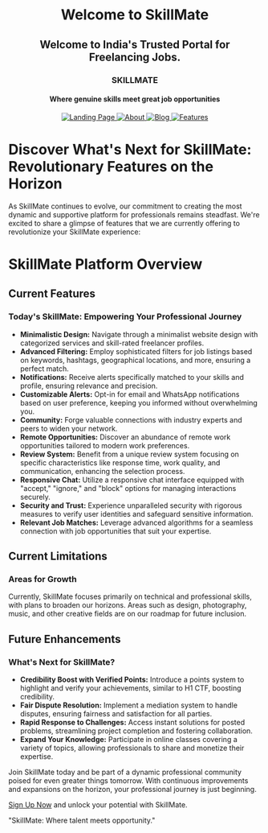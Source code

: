 <h1 align="center">Welcome to SkillMate</h1>

<h2 align="center">Welcome to India's Trusted Portal for Freelancing Jobs.</h2>

<h3 align="center">SKILLMATE</h3>
<h4 align="center">Where genuine skills meet great job opportunities</h4>


<p align="center">
  <a href="1.LandingPage.md">
    <img src="https://img.shields.io/static/v1?label=&message=Landing%20Page&color=blueviolet&style=for-the-badge" alt="Landing Page">
  </a>
  <a href="2.About.md">
    <img src="https://img.shields.io/static/v1?label=&message=About&color=blueviolet&style=for-the-badge" alt="About">
  </a>
  <a href="3.Blog.md">
    <img src="https://img.shields.io/static/v1?label=&message=Blog&color=blueviolet&style=for-the-badge" alt="Blog">
  </a>
  <a href="4.Features.md">
    <img src="https://img.shields.io/static/v1?label=&message=Features&color=blueviolet&style=for-the-badge" alt="Features">
  </a>
</p>


# Discover What's Next for SkillMate: Revolutionary Features on the Horizon

As SkillMate continues to evolve, our commitment to creating the most dynamic and supportive platform for professionals remains steadfast. We're excited to share a glimpse of features that we are currently offering to revolutionize your SkillMate experience:

# SkillMate Platform Overview

## Current Features

### Today's SkillMate: Empowering Your Professional Journey

- **Minimalistic Design:** Navigate through a minimalist website design with categorized services and skill-rated freelancer profiles.
- **Advanced Filtering:** Employ sophisticated filters for job listings based on keywords, hashtags, geographical locations, and more, ensuring a perfect match.
- **Notifications:** Receive alerts specifically matched to your skills and profile, ensuring relevance and precision.
- **Customizable Alerts:** Opt-in for email and WhatsApp notifications based on user preference, keeping you informed without overwhelming you.
- **Community:** Forge valuable connections with industry experts and peers to widen your network.
- **Remote Opportunities:** Discover an abundance of remote work opportunities tailored to modern work preferences.
- **Review System:** Benefit from a unique review system focusing on specific characteristics like response time, work quality, and communication, enhancing the selection process.
- **Responsive Chat:** Utilize a responsive chat interface equipped with "accept," "ignore," and "block" options for managing interactions securely.
- **Security and Trust:** Experience unparalleled security with rigorous measures to verify user identities and safeguard sensitive information.
- **Relevant Job Matches:** Leverage advanced algorithms for a seamless connection with job opportunities that suit your expertise.

## Current Limitations

### Areas for Growth

Currently, SkillMate focuses primarily on technical and professional skills, with plans to broaden our horizons. Areas such as design, photography, music, and other creative fields are on our roadmap for future inclusion.

## Future Enhancements

### What's Next for SkillMate?

- **Credibility Boost with Verified Points:** Introduce a points system to highlight and verify your achievements, similar to H1 CTF, boosting credibility.
- **Fair Dispute Resolution:** Implement a mediation system to handle disputes, ensuring fairness and satisfaction for all parties.
- **Rapid Response to Challenges:** Access instant solutions for posted problems, streamlining project completion and fostering collaboration.
- **Expand Your Knowledge:** Participate in online classes covering a variety of topics, allowing professionals to share and monetize their expertise.

Join SkillMate today and be part of a dynamic professional community poised for even greater things tomorrow. With continuous improvements and expansions on the horizon, your professional journey is just beginning.

[Sign Up Now](https://www.skillmate.com/join) and unlock your potential with SkillMate.

"SkillMate: Where talent meets opportunity."

